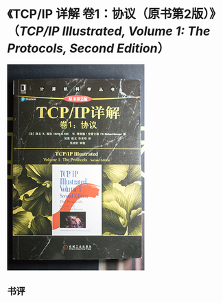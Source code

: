 # 《TCP/IP 详解 卷1：协议（原书第2版）》（*TCP/IP Illustrated, Volume 1: The Protocols, Second Edition*）

![](IMG_6275.jpg)

## 书评